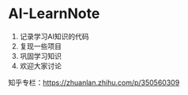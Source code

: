 # AI-LearnNote
1. 记录学习AI知识的代码
2. 复现一些项目
3. 巩固学习知识
4. 欢迎大家讨论

知乎专栏：https://zhuanlan.zhihu.com/p/350560309
